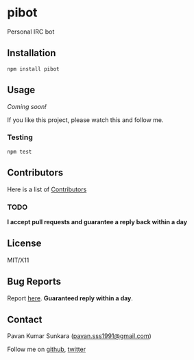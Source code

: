 # pibot

Personal IRC bot

## Installation
```
npm install pibot
```

## Usage

_Coming soon!_

If you like this project, please watch this and follow me.

### Testing
```
npm test
```

## Contributors
Here is a list of [Contributors](http://github.com/pkumar/pibot/contributors)

### TODO

__I accept pull requests and guarantee a reply back within a day__

## License
MIT/X11

## Bug Reports
Report [here](http://github.com/pkumar/pibot/issues). __Guaranteed reply within a day__.

## Contact
Pavan Kumar Sunkara (pavan.sss1991@gmail.com)

Follow me on [github](https://github.com/users/follow?target=pkumar), [twitter](http://twitter.com/pksunkara)
